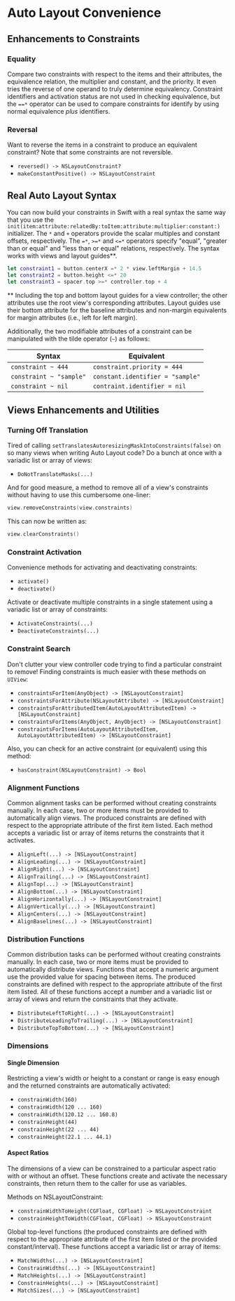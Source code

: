 Auto Layout Convenience
=======================


## Enhancements to Constraints


### Equality

Compare two constraints with respect to the items and their attributes, the equivalence relation, the multiplier and constant, and the priority.  It even tries the reverse of one operand to truly determine equivalency.  Constraint identifiers and activation status are not used in checking equivalence, but the `==*` operator can be used to compare constraints for identify by using normal equivalence *plus* identifiers.


### Reversal

Want to reverse the items in a constraint to produce an equivalent constraint?  Note that some constraints are not reversible.
 - `reversed() -> NSLayoutConstraint?`
 - `makeConstantPositive() -> NSLayoutConstraint`


## Real Auto Layout Syntax

You can now build your constraints in Swift with a real syntax the same way that you use the `init(item:attribute:relatedBy:toItem:attribute:multiplier:constant:)` initializer.  The `*` and `+` operators provide the scalar multiples and constant offsets, respectively.  The `=*`, `>=*` and `<=*` operators specify "equal", "greater than or equal" and "less than or equal" relations, respectively.  The syntax works with views and layout guides**.

```swift
let constraint1 = button.centerX =* 2 * view.leftMargin + 14.5
let constraint2 = button.height <=* 20
let constraint3 = spacer.top >=* controller.top + 4
```

** Including the top and bottom layout guides for a view controller; the other attributes use the root view's corresponding attributes. Layout guides use their bottom attribute for the baseline attributes and non-margin equivalents for margin attributes (i.e., left for left margin).


Additionally, the two modifiable attributes of a constraint can be manipulated with the tilde operator (`~`) as follows:

|Syntax|Equivalent|
|------|----------|
|`constraint ~ 444`|`constraint.priority = 444`|
|`constraint ~ "sample"`|`constant.identifier = "sample"`|
|`constraint ~ nil`|`contraint.identifier = nil`|


## Views Enhancements and Utilities

### Turning Off Translation

Tired of calling `setTranslatesAutoresizingMaskIntoConstraints(false)` on so many views when writing Auto Layout code?  Do a bunch at once with a variadic list or array of views:

 - `DoNotTranslateMasks(...)`


And for good measure, a method to remove all of a view's constraints without having to use this cumbersome one-liner:

```swift
view.removeConstraints(view.constraints)
```

This can now be written as:

```swift
view.clearConstraints()
```
### Constraint Activation

Convenience methods for activating and deactivating constraints:

 - `activate()`
 - `deactivate()`

Activate or deactivate multiple constraints in a single statement using a variadic list or array of constraints:

 - `ActivateConstraints(...)`
 - `DeactivateConstraints(...)`


 ### Constraint Search

 Don't clutter your view controller code trying to find a particular constraint to remove!   Finding constraints is much easier with these methods on `UIView`:

  - `constraintsForItem(AnyObject) -> [NSLayoutConstraint]`
  - `constraintsForAttribute(NSLayoutAttribute) -> [NSLayoutConstraint]`
  - `constraintsForAttributedItem(AutoLayoutAttributedItem) -> [NSLayoutConstraint]`
  - `constraintsForItems(AnyObject, AnyObject) -> [NSLayoutConstraint]`
  - `constraintsForItems(AutoLayoutAttributedItem, AutoLayoutAttributedItem) -> [NSLayoutConstraint]`

 Also, you can check for an active constraint (or equivalent) using this method:

  - `hasConstraint(NSLayoutConstraint) -> Bool`


### Alignment Functions

Common alignment tasks can be performed without creating constraints manually.  In each case, two or more items must be provided to automatically align views.  The produced constraints are defined with respect to the appropriate attribute of the first item listed.  Each method accepts a variadic list or array of items returns the constraints that it activates.
 - `AlignLeft(...) -> [NSLayoutConstraint]`
 - `AlignLeading(...) -> [NSLayoutConstraint]`
 - `AlignRight(...) -> [NSLayoutConstraint]`
 - `AlignTrailing(...) -> [NSLayoutConstraint]`
 - `AlignTop(...) -> [NSLayoutConstraint]`
 - `AlignBottom(...) -> [NSLayoutConstraint]`
 - `AlignHorizontally(...) -> [NSLayoutConstraint]`
 - `AlignVertically(...) -> [NSLayoutConstraint]`
 - `AlignCenters(...) -> [NSLayoutConstraint]`
 - `AlignBaselines(...) -> [NSLayoutConstraint]`


### Distribution Functions

Common distribution tasks can be performed without creating constraints manually.  In each case, two or more items must be provided to automatically distribute views.  Functions that accept a numeric argument use the provided value for spacing between items.  The produced constraints are defined with respect to the appropriate attribute of the first item listed.  All of these functions accept a number and a variadic list or array of views and return the constraints that they activate.
 - `DistributeLeftToRight(...) -> [NSLayoutConstraint]`
 - `DistributeLeadingToTrailing(...) -> [NSLayoutConstraint]`
 - `DistributeTopToBottom(...) -> [NSLayoutConstraint]`


### Dimensions

#### Single Dimension

Restricting a view's width or height to a constant or range is easy enough and the returned constraints are automatically activated:

 - `constrainWidth(160)`
 - `constrainWidth(120 ... 160)`
 - `constrainWidth(120.12 ... 160.8)`
 - `constrainHeight(44)`
 - `constrainHeight(22 ... 44)`
 - `constrainHeight(22.1 ... 44.1)`


#### Aspect Ratios

The dimensions of a view can be constrained to a particular aspect ratio with or without an offset.  These functions create and activate the necessary constraints, then return them to the caller for use as variables.

Methods on NSLayoutConstraint:
 - `constrainWidthToHeight(CGFloat, CGFloat) -> NSLayoutConstraint`
 - `constrainHeightToWidth(CGFloat, CGFloat) -> NSLayoutConstraint`

Global top-level functions (the produced constraints are defined with respect to the appropriate attribute of the first item listed or the provided constant/interval).  These functions accept a variadic list or array of items:
 - `MatchWidths(...) -> [NSLayoutConstraint]`
 - `ConstrainWidths(...) -> [NSLayoutConstraint]`
 - `MatchHeights(...) -> [NSLayoutConstraint]`
 - `ConstrainHeights(...) -> [NSLayoutConstraint]`
 - `MatchSizes(...) -> [NSLayoutConstraint]`
